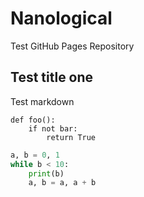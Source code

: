 # Nanological
Test GitHub Pages Repository

## Test title one
Test markdown

```
def foo():
    if not bar:
        return True
```

```python
a, b = 0, 1
while b < 10:
    print(b)
    a, b = a, a + b
